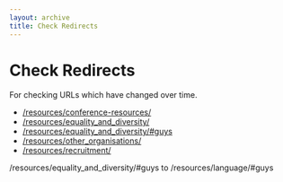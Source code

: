 ```yaml
---
layout: archive
title: Check Redirects
---
```


# Check Redirects

For checking URLs which have changed over time.

* [/resources/conference-resources/](/resources/conference-resources/)
* [/resources/equality_and_diversity/](/resources/equality_and_diversity/)
* [/resources/equality_and_diversity/#guys](/resources/equality_and_diversity/#guys)
* [/resources/other_organisations/](/resources/other_organisations/)
* [/resources/recruitment/](/resources/recruitment/)

/resources/equality_and_diversity/#guys
to
/resources/language/#guys
